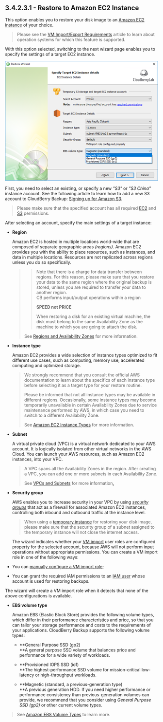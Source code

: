 ## 3.4.2.3.1 - Restore to Amazon EC2 Instance

This option enables you to restore your disk image to an [Amazon EC2 instance](https://aws.amazon.com/ec2/instance-types/) of your choice.

> Please see the [VM Import/Export Requirements](https://docs.aws.amazon.com/vm-import/latest/userguide/vmie_prereqs.html) article to learn about operation systems for which this feature is supported.

With this option selected, switching to the next wizard page enables you to specify the settings of a target EC2 instance.

![](/assets/image-based-to-ec2-instance-details.png)

First, you need to select an existing, or specify a new _"S3"_ or _"S3 China"_ instance account. See the following article to learn how to add a new S3 account to CloudBerry Backup: [Signing up for Amazon S3](https://help.cloudberrylab.com/cloudberry-backup/signing-up-for-the-cloud/amazon-aws/signing-up-for-amazon-s3).

> Please make sure that the specified account has all required [EC2](/concepts/permissions.md) and [S3](https://docs.aws.amazon.com/AmazonS3/latest/dev/s3-access-control.html) permissions.

After selecting an account, specify the main settings of a target instance:

* **Region**

  Amazon EC2 is hosted in multiple locations world-wide that are composed of separate geographic areas _\(regions\)_. Amazon EC2 provides you with the ability to place resources, such as instances, and data in multiple locations. Resources are not replicated across regions unless you do so specifically.

  > > Note that there is a charge for data transfer between regions. For this reason, please make sure that you restore your data to the same region where the original backup is stored, unless you are required to transfer your data to another region.   
  > > CB performs input/output operations within a region  
  > >   
  > > **SPEED not PRICE**  
  > >   
  > > When restoring a disk for an existing virtual machine, the disk must belong to the same Availability Zone as the  machine to which you are going to attach the disk.
  >
  > See [Regions and Availability Zones](https://docs.aws.amazon.com/AWSEC2/latest/UserGuide/using-regions-availability-zones.html) for more information.

* **Instance type**

  Amazon EC2 provides a wide selection of instance types optimized to fit different use cases, such as computing, memory use, accelerated computing and optimized storage.

  > We strongly recommend that you consult the official AWS documentation to learn about the specifics of each instance type before selecting it as a target type for your restore routine.  
  >   
  > Please be informed that not all instance types may be available in different regions. Occasionally, some instance types may become temporarily unavailable in certain Availability Zones due to service maintenance performed by AWS, in which case you need to switch to a different Availability Zone.  
  >   
  > See [Amazon EC2 Instance Types](https://www.gitbook.com/book/yuriyshutov/restore-wizard-draft/edit#) for more information.

* **Subnet**

  A virtual private cloud \(VPC\) is a virtual network dedicated to your AWS account. It is logically isolated from other virtual networks in the AWS Cloud. You can launch your AWS resources, such as Amazon EC2 instances, into your VPC.

  > A VPC spans all the Availability Zones in the region. After creating a VPC, you can add one or more subnets in each Availability Zone.
  >
  > See [VPCs and Subnets](https://www.gitbook.com/book/yuriyshutov/restore-wizard-draft/edit#) for more information[.](https://www.gitbook.com/book/yuriyshutov/restore-wizard-draft/edit#)

* **Security group**

  AWS enables you to increase security in your VPC by using [_security groups_](https://docs.aws.amazon.com/AmazonVPC/latest/UserGuide/VPC_SecurityGroups.html) that act as a firewall for associated Amazon EC2 instances, controlling both inbound and outbound traffic at the instance level.

  > When using a [temporary instance](/chapter1/step-3-choose-data-to-restore/34-restore-a-disk-image-or-network-share/343-specify-a-temporary-instance.md) for restoring your disk image, please make sure that the security group of a subnet assigned to the temporary instance will not close the internet access.

  The wizard indicates whether your [VM import](https://aws.amazon.com/ec2/vm-import/) user roles are configured property for the selected account, because AWS will not perform input operations without appropriate permissions. You can create a VM import role in one of the following ways:

* You can [manually configure a VM import role](https://www.cloudberrylab.com/blog/how-to-configure-vmimport-role/);

* You can grant the required IAM permissions to an [IAM user](https://docs.aws.amazon.com/IAM/latest/UserGuide/id_groups.html) whose account is used for restoring backups.

The wizard will create a VM import role when it detects that none of the above configurations is available.

* **EBS volume type**

  Amazon EBS \(Elastic Block Store\) provides the following volume types, which differ in their performance characteristics and price, so that you can tailor your storage performance and costs to the requirements of your applications. CloudBerry Backup supports the following volume types:

  * **General Purpose SSD \(gp2\)                                                                                                  
    **A general purpose SSD volume that balances price and performance for a wide variety of workloads.

  * **Provisioned IOPS SSD \(io1\)                                                                                                  
    **The highest-performance SSD volume for mission-critical low-latency or high-throughput workloads.

  * **Magnetic \(standard, a previous-generation type\)                                                                                                  
    **A previous generation HDD. If you need higher performance or performance consistency than previous-generation volumes can provide, we recommend that you consider using _General Purpose SSD \(gp2\)_ or other current volume types.

> See [Amazon EBS Volume Types](https://docs.aws.amazon.com/AWSEC2/latest/UserGuide/EBSVolumeTypes.html) to learn more.



